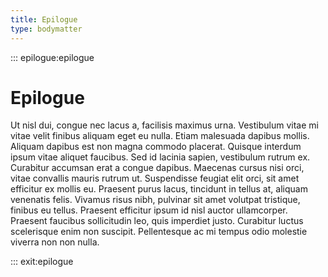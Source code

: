 ```yaml
---
title: Epilogue
type: bodymatter
---
```


::: epilogue:epilogue

# Epilogue

Ut nisl dui, congue nec lacus a, facilisis maximus urna. Vestibulum vitae mi vitae velit finibus aliquam eget eu nulla. Etiam malesuada dapibus mollis. Aliquam dapibus est non magna commodo placerat. Quisque interdum ipsum vitae aliquet faucibus. Sed id lacinia sapien, vestibulum rutrum ex. Curabitur accumsan erat a congue dapibus. Maecenas cursus nisi orci, vitae convallis mauris rutrum ut. Suspendisse feugiat elit orci, sit amet efficitur ex mollis eu. Praesent purus lacus, tincidunt in tellus at, aliquam venenatis felis. Vivamus risus nibh, pulvinar sit amet volutpat tristique, finibus eu tellus. Praesent efficitur ipsum id nisl auctor ullamcorper. Praesent faucibus sollicitudin leo, quis imperdiet justo. Curabitur luctus scelerisque enim non suscipit. Pellentesque ac mi tempus odio molestie viverra non non nulla.

::: exit:epilogue
